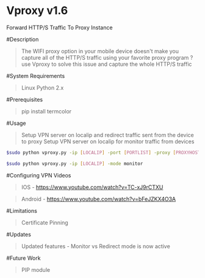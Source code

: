 # Vproxy v1.6
Forward HTTP/S Traffic To Proxy Instance

#Description
>The WIFI proxy option in your mobile device doesn't make you capture all of the HTTP/S traffic using your favorite proxy program ?
use Vproxy to solve this issue and capture the whole HTTP/S traffic

#System Requirements
>Linux
>Python 2.x

#Prerequisites
>pip install termcolor

#Usage
>Setup VPN server on localip and redirect traffic sent from the device to proxy
>Setup VPN server on localip for monitor traffic from devices 

```sh
$sudo python vproxy.py -ip [LOCALIP] -port [PORTLIST] -proxy [PROXYHOST:PROXYPORT]-mode redirect
```

```sh
$sudo python vproxy.py -ip [LOCALIP] -mode monitor
```

#Configuring VPN Videos
> IOS - https://www.youtube.com/watch?v=TC-xJ9rCTXU

> Android - https://www.youtube.com/watch?v=bFeJZKX4O3A

#Limitations
>Certificate Pinning

#Updates
>Updated features - Monitor vs Redirect mode is now active

#Future Work
>PIP module

